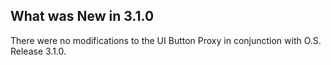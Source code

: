 
## What was New in 3.1.0

There were no modifications to the UI Button Proxy in conjunction with O.S. Release 3.1.0.




